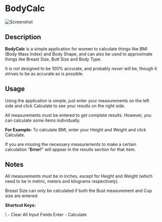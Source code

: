 # BodyCalc

![Screenshot](https://i.imgur.com/LOn68sY.png)

Description
---

**BodyCalc** is a simple application for women to calculate things like BMI (Body Mass Index) and Body Shape, and 
can also be used to approximate things like Breast Size, Butt Size and Body Type.

It is _not_ designed to be 100% accurate, and probably _never_ will be, though it strives to be as accurate as is possible.

Usage
---

Using the application is simple, just enter your measurements on the left side and click Calculate to see your results
on the right side.

All measurements must be entered to get complete results. However, you can calculate some items individually.

**For Example:** To calculate BMI, enter your Height and Weight and click Calculate. 

If you are missing the necessary measurements to make a certain calculation "**Error!**" will appear in the results section
for that item.

Notes
---

All measurements must be in inches, except for Height and Weight (which need to be in metric, meters and kilograms respectively).

Breast Size can only be calculated if both the Bust measurement and Cup size are entered.

**Shortcut Keys:**

\ - Clear All Input Fields
Enter - Calculate
